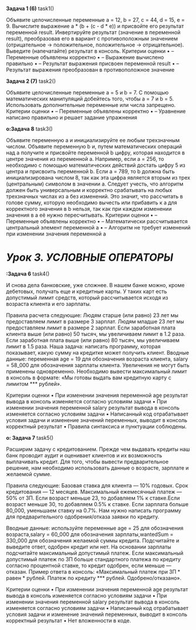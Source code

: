 **Задача 1 (6)**  task1()

Объявите целочисленные переменные a = 12, b = 27, c = 44, d = 15, e = 9.
Вычислите выражение a * (b + (c - d * e)) и присвойте его результат переменной result.
Инвертируйте результат (значение в переменной result), преобразовав его в вариант с противоположным значением (отрицательное -> положительное, положительное -> отрицательное).
Выведите (напечатайте) результат в консоль.
Критерии оценки
• – Переменные объявлены корректно
• – Выражение вычислено правильно
• – Результат выражения присвоен переменной result
• – Результат выражения преобразован в противоположное значение

**Задача 2 (7)** task2()

Объявите целочисленные переменные a = 5 и b = 7.
С помощью математических манипуляций добейтесь того, чтобы a = 7 и b = 5.
Использовать дополнительные переменные или числа запрещено.
Критерии оценки
• – Переменные объявлены корректно
• – Уравнение написано правильно и решает задание упражнения

**o:Задача 8** task3()

Объявите переменную a и инициализируйте ее любым трехзначным числом.
Объявите переменную b и, путем математических операций над a получите и присвойте переменной b цифру, которая находится в центре значения из переменной a.
Например, если a = 256, то необходимо с помощью математических действий достать цифру 5 из центра и присвоить переменной b. Если a = 789, то b должна быть инициализирована числом 8, так как эта цифра является вторым из трех (центральным) символом в значении a.
Следует учесть, что алгоритм должен быть универсальным и корректно срабатывать на любых трехзначных числах из a без изменений.
Это значит, что рассчитать в голове сумму, которую необходимо вычесть или прибавить к a для корректного значения в b нельзя, так как при каждом изменении значения в a её нужно пересчитывать.
Критерии оценки
• – Переменные объявлены корректно
• – Математически рассчитывается центральный элемент переменной a
• – Алгоритм не требует изменений при изменении значения переменной a


# _**Урок 3. УСЛОВНЫЕ ОПЕРАТОРЫ**_

**:Задача 6** task4()

И снова дела банковские, уже сложнее.
В нашем банке можно, кроме дебетовых, получать еще и кредитные карты. У таких карт есть допустимый лимит средств, который рассчитывается исходя из возраста клиента и его зарплаты.

Правила расчета следующие:
Людям старше (или равно) 23 лет мы предоставляем лимит в размере 3 зарплат.
Людям младше 23 лет мы предоставляем лимит в размере 2 зарплат.
Если заработная плата клиента выше (или равно) 50 тысяч, мы увеличиваем лимит в 1.2 раза.
Если заработная плата выше (или равно) 80 тысяч, мы увеличиваем лимит в 1.5 раза.
Наша задача: написать программу, которая показывает, какую сумму на кредитке может получить клиент.
Вводные данные: переменная age = 19 для обозначения возраста клиента, salary = 58_000 для обозначения зарплаты клиента.
Увеличения не могут быть применены одновременно. Необходимо вывести максимальный лимит в консоль в формате: «Мы готовы выдать вам кредитную карту с лимитом *** рублей».

Критерии оценки
• При изменении значения переменной age результат вывода в консоль изменяется согласно условиям задачи
• При изменении значения переменной salary результат вывода в консоль изменяется согласно условиям задачи
• Написанный код отрабатывает условия задачи и изменение значений переменных, выводит в консоль корректный результат
• Правила синтаксиса и пунктуации соблюдены.

**o: Задача 7** task5()

Расширим задачу с кредитованием. Прежде чем выдавать кредиты наш банк проводит аудит и оценивает клиентов и их возможность выплачивать кредит. Для того, чтобы вывести предварительное решение, нам необходимо использовать данные о возрасте, зарплате и желаемой сумме.

Правила следующие:
Базовая ставка для клиента — 10% годовых. Срок кредитования — 12 месяцев. Максимальный ежемесячный платеж — 50% от ЗП. Если возраст меньше 23, то добавляем 1% к ставке.Если возраст меньше 30, то добавляем 0.5% к ставке. Если зарплата больше 80_000, уменьшаем ставку на 0.7%.
Нам нужно написать программу для предварительного одобрения/отказа заявки по кредиту.

Вводные данные: используйте переменные age = 25 для обозначения возраста,salary = 60_000 для обозначения зарплаты,wantedSum = 330_000 для обозначения желаемой суммы кредита.
Подсчитайте и выведите ответ, одобрен кредит или нет. На основании зарплаты подсчитайте максимальный допустимый платеж. Если максимальный допустимый платеж по ЗП больше стандартного платежа по кредиту согласно процентной ставке, то кредит одобрен, если меньше — отказан.
Пример ответа в консоль: «Максимальный платеж при ЗП * равен * рублей. Платеж по кредиту *** рублей. Одобрено/отказано».

Критерии оценки
• При изменении значения переменной age результат вывода в консоль изменяется согласно условиям задачи
• При изменении значения переменной salary результат вывода в консоль изменяется согласно условиям задачи
• Написанный код отрабатывает условия задачи и изменение значений переменных, выводит в консоль корректный результат
• Нет вложенности в коде.
